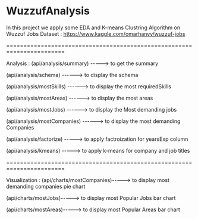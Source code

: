 # WuzzufAnalysis

In this project we apply some EDA and K-means Clustring Algorithm  on Wuzzuf Jobs Dataset : https://www.kaggle.com/omarhanyy/wuzzuf-jobs

=======================================================================


Analysis : 
(api/analysis/summary) -----> to get the summary 

(api/analysis/schema) ------> to display the schema

(api/analysis/mostSkills) ------> to display the most requiredSkills

(api/analysis/mostAreas) ------> to display the most areas

(api/analysis/mostJobs) ------> to display the Most demanding jobs

(api/analysis/mostCompanies) ------> to display the most demanding Companies

(api/analysis/factorize) -----> to apply factroization for yearsExp column

(api/analysis/kmeans) -----> to apply k-means for company and job titles 


=======================================================================


Visualization :
(api/charts/mostCompanies)-----> to display most demanding companies pie chart

(api/charts/mostJobs)-----> to display most Popular Jobs bar chart

(api/charts/mostAreas)-----> to display most Popular Areas bar chart
